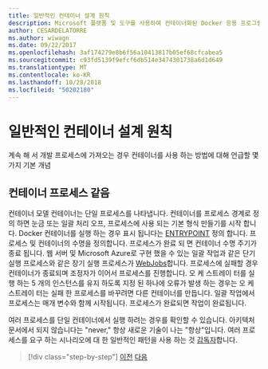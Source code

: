 ```yaml
---
title: 일반적인 컨테이너 설계 원칙
description: Microsoft 플랫폼 및 도구를 사용하여 컨테이너화된 Docker 응용 프로그램 수명 주기
author: CESARDELATORRE
ms.author: wiwagn
ms.date: 09/22/2017
ms.openlocfilehash: 3af174279e8b6f56a10413817b05ef68cfcabea5
ms.sourcegitcommit: c93fd5139f9efcf6db514e3474301738a6d1d649
ms.translationtype: MT
ms.contentlocale: ko-KR
ms.lasthandoff: 10/28/2018
ms.locfileid: "50202180"
---
```

# <a name="common-container-design-principles"></a>일반적인 컨테이너 설계 원칙

계속 해 서 개발 프로세스에 가져오는 경우 컨테이너를 사용 하는 방법에 대해 언급할 몇 가지 기본 개념

## <a name="container-equals-a-process"></a>컨테이너 프로세스 같음

컨테이너 모델 컨테이너는 단일 프로세스를 나타냅니다. 컨테이너를 프로세스 경계로 정의 하면 눈금 또는 일괄 처리 오프, 프로세스에 사용 되는 기본 형식 만들기를 시작 합니다. Docker 컨테이너를 실행 하는 경우 표시 됩니다는 [ENTRYPOINT](https://docs.docker.com/engine/reference/builder/#/entrypoint) 정의 합니다. 프로세스 및 컨테이너의 수명을 정의합니다. 프로세스가 완료 되 면 컨테이너 수명 주기가 종료 됩니다. 웹 서버 및 Microsoft Azure로 구현 했을 수 있는 일괄 작업과 같은 단기 실행 프로세스와 같은 장기 실행 프로세스가 [WebJobs](https://azure.microsoft.com/documentation/articles/websites-webjobs-resources/)합니다. 프로세스에 실패할 경우 컨테이너가 종료되며 조정자가 이어서 프로세스를 진행합니다. 오 케 스트레이 터를 실행 하는 5 개의 인스턴스를 유지 하도록 지정 된 하나에 오류가 발생 하는 경우는 오 케 스트레이 터는 실패 한 프로세스를 바꾸려면 다른 컨테이너를 만듭니다. 일괄 작업에서 프로세스는 매개 변수와 함께 시작됩니다. 프로세스가 완료되면 작업이 완료됩니다.

여러 프로세스를 단일 컨테이너에서 실행 하려는 경우를 확인할 수 있습니다. 아키텍처 문서에서 되지 않습니다는 "never," 항상 새로운 기술이 나는 "항상"입니다. 여러 프로세스를 요구 하는 시나리오에 대 한 일반적인 패턴을 사용 하는 것 [감독자](http://supervisord.org/)합니다.


>[!div class="step-by-step"]
[이전](design-docker-applications.md)
[다음](monolithic-applications.md)
